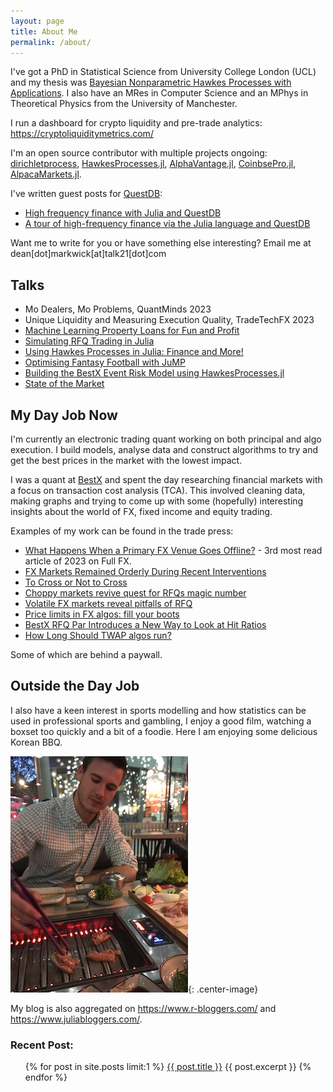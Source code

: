 ```yaml
---
layout: page
title: About Me
permalink: /about/
---
```


I've got a PhD in Statistical Science from University College London
(UCL) and my thesis was [Bayesian Nonparametric Hawkes Processes with Applications](https://discovery.ucl.ac.uk/id/eprint/10109374/). I also have an MRes in Computer Science and an MPhys in
Theoretical Physics from the University of Manchester. 

I run a dashboard for crypto liquidity and pre-trade analytics: <https://cryptoliquiditymetrics.com/>

I'm an open source contributor with multiple projects
ongoing: [dirichletprocess](https://github.com/dm13450/dirichletprocess),
[HawkesProcesses.jl](https://github.com/dm13450/HawkesProcesses.jl),
[AlphaVantage.jl](https://github.com/ellisvalentiner/AlphaVantage.jl),
[CoinbsePro.jl](https://github.com/dm13450/CoinbasePro.jl), [AlpacaMarkets.jl](https://github.com/dm13450/AlpacaMarkets.jl).

I've written guest posts for [QuestDB](https://questdb.io/):

* [High frequency finance with Julia and QuestDB](https://questdb.io/blog/2021/09/17/high-frequency-finance-julia-lang)
* [A tour of high-frequency finance via the Julia language and QuestDB](https://questdb.io/tutorial/2021/11/22/high-frequency-finance-introduction-julia-lang/)

Want me to write for you or have something else interesting? Email me
at dean[dot]markwick[at]talk21[dot]com

## Talks

* Mo Dealers, Mo Problems, QuantMinds 2023
* Unique Liquidity and Measuring Execution Quality, TradeTechFX 2023
* [Machine Learning Property Loans for Fun and Profit](https://www.youtube.com/watch?v=7MbjHNpycbc)
* [Simulating RFQ Trading in Julia](https://www.youtube.com/watch?v=dWgyrH6B5AY)
* [Using Hawkes Processes in Julia: Finance and More!](https://www.youtube.com/watch?v=LhnCr7R_Jf0)
* [Optimising Fantasy Football with JuMP](https://www.youtube.com/watch?v=IS-lziTqClE)
* [Building the BestX Event Risk Model using HawkesProcesses.jl](https://www.youtube.com/watch?v=3ulzb6qnOXY)
* [State of the Market](https://youtu.be/6kSPwHcO6L0)

## My Day Job Now

I'm currently an electronic trading quant working on both principal
and algo execution. I build models, analyse data and construct
algorithms to try and get the best prices in the market with the
lowest impact. 

I was a quant at [BestX](https://www.bestx.co.uk/) and spent the day
researching financial markets with a focus on transaction cost
analysis (TCA).  This involved cleaning data, making graphs and trying
to come up with some (hopefully) interesting insights about the world
of FX, fixed income and equity trading.

Examples of my work can be found in the trade press:

* [What Happens When a Primary FX Venue Goes Offline?](https://thefullfx.com/what-happens-when-a-primary-fx-venue-goes-offline/) -
  3rd most read article of 2023 on Full FX. 
* [FX Markets Remained Orderly During Recent Interventions](https://thefullfx.com/fx-markets-remained-orderly-during-recent-interventions-bofa/)
* [To Cross or Not to Cross](https://www.profit-loss.com/to-cross-or-not-to-cross)
* [Choppy markets revive quest for RFQs magic number](https://www.fx-markets.com/trading/7550661/choppy-markets-revive-quest-for-rfqs-magic-number)
* [Volatile FX markets reveal pitfalls of RFQ](https://www.fx-markets.com/infrastructure/7539591/volatile-fx-markets-reveal-pitfalls-of-rfq)
* [Price limits in FX algos: fill your boots](https://www.fx-markets.com/tech-and-data/4336451/price-limits-in-fx-algos-fill-your-boots)
* [BestX RFQ Par Introduces a New Way to Look at Hit Ratios](https://thefullfx.com/bestx-rfq-par-introduces-a-new-way-to-look-at-hit-ratios/)
* [How Long Should TWAP algos run?](https://www.fx-markets.com/trading/7859441/how-long-should-twap-algos-run)

Some of which are behind a paywall. 

## Outside the Day Job

I also have a keen interest in sports modelling and how statistics can
be used in professional sports and gambling, I enjoy a good film,
watching a boxset too quickly and a bit of a foodie. Here I am enjoying some delicious Korean BBQ.

![Delicious BBQ](/assets/kbbq.JPG){: .center-image}

My blog is also aggregated on <https://www.r-bloggers.com/> and <https://www.juliabloggers.com/>.

<h3>Recent Post:</h3>
<ul>
  {% for post in site.posts limit:1 %}
      <a href="{{ post.url }}">{{ post.title }}</a>
      {{ post.excerpt }}
  {% endfor %}
</ul>
